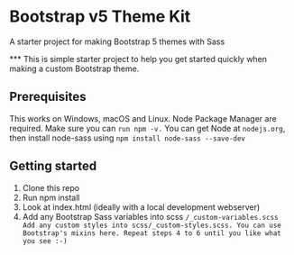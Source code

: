 # Bootstrap v5 Theme Kit
A starter project for making Bootstrap 5 themes with Sass

*** This is simple starter project to help you get started quickly when making a custom Bootstrap theme.


## Prerequisites

This works on Windows, macOS and Linux.
Node Package Manager are required. Make sure you can `run npm -v.`
You can get Node at `nodejs.org`, then install node-sass using `npm install node-sass --save-dev`

## Getting started

1. Clone this repo
2. Run npm install
3. Look at index.html (ideally with a local development webserver)
4. Add any Bootstrap Sass variables into scss
`/_custom-variables.scss
Add any custom styles into scss/_custom-styles.scss. You can use Bootstrap's mixins here.
Repeat steps 4 to 6 until you like what you see :-)`